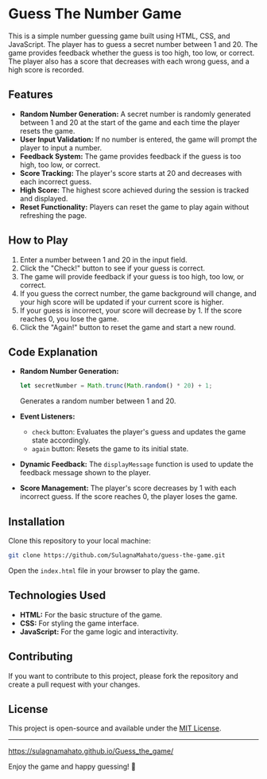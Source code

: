 # Guess The Number Game

This is a simple number guessing game built using HTML, CSS, and JavaScript. The player has to guess a secret number between 1 and 20. The game provides feedback whether the guess is too high, too low, or correct. The player also has a score that decreases with each wrong guess, and a high score is recorded.

## Features

- **Random Number Generation:** A secret number is randomly generated between 1 and 20 at the start of the game and each time the player resets the game.
- **User Input Validation:** If no number is entered, the game will prompt the player to input a number.
- **Feedback System:** The game provides feedback if the guess is too high, too low, or correct.
- **Score Tracking:** The player's score starts at 20 and decreases with each incorrect guess.
- **High Score:** The highest score achieved during the session is tracked and displayed.
- **Reset Functionality:** Players can reset the game to play again without refreshing the page.

## How to Play

1. Enter a number between 1 and 20 in the input field.
2. Click the "Check!" button to see if your guess is correct.
3. The game will provide feedback if your guess is too high, too low, or correct.
4. If you guess the correct number, the game background will change, and your high score will be updated if your current score is higher.
5. If your guess is incorrect, your score will decrease by 1. If the score reaches 0, you lose the game.
6. Click the "Again!" button to reset the game and start a new round.

## Code Explanation

- **Random Number Generation:** 
  ```javascript
  let secretNumber = Math.trunc(Math.random() * 20) + 1;
  ```
  Generates a random number between 1 and 20.

- **Event Listeners:** 
  - `check` button: Evaluates the player's guess and updates the game state accordingly.
  - `again` button: Resets the game to its initial state.

- **Dynamic Feedback:** 
  The `displayMessage` function is used to update the feedback message shown to the player.

- **Score Management:**
  The player's score decreases by 1 with each incorrect guess. If the score reaches 0, the player loses the game.

## Installation

Clone this repository to your local machine:

```bash
git clone https://github.com/SulagnaMahato/guess-the-game.git
```

Open the `index.html` file in your browser to play the game.

## Technologies Used

- **HTML:** For the basic structure of the game.
- **CSS:** For styling the game interface.
- **JavaScript:** For the game logic and interactivity.

## Contributing

If you want to contribute to this project, please fork the repository and create a pull request with your changes.

## License

This project is open-source and available under the [MIT License](LICENSE).

---

https://sulagnamahato.github.io/Guess_the_game/

Enjoy the game and happy guessing! 🎉
